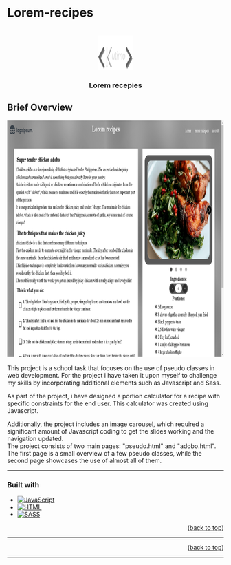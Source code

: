 # Lorem-recipes

<a name="readme-top"></a>

<br />
<div align="center">
  <a href="https://github.com/Kutimo/Lorem-recipes">
    <img src="./logo.png" alt="Logo" width="80" height="80">
  </a>
<h3 align="center">Lorem recepies</h3>
</div>

## Brief Overview

<img src="./screenshot.png" alt="project image" width="auto" height="550">

<p>This project is a school task that focuses on the use of pseudo classes in web development. For the project i have taken it upon myself to challenge my skills by incorporating additional elements such as Javascript and Sass.

As part of the project, i have  designed a portion calculator for a recipe with specific constraints for the end user. This calculator was created using Javascript.

Additionally, the project includes an image carousel, which required a significant amount of Javascript coding to get the slides working and the navigation updated.
<br>
The project consists of two main pages: "pseudo.html" and "adobo.html". The first page is a small overview of a few pseudo classes, while the second page showcases the use of almost all of them.</p>
  <hr>

### Built with

- [![JavaScript][javascript-shield]][js-url]
- [![HTML][html-shield]][html-url]
- [![SASS][sass-shield]][sass-url]

<p align="right">(<a href="#readme-top">back to top</a>)</p>

<hr>

<p align="right">(<a href="#readme-top">back to top</a>)</p>  
<hr>

[javascript-shield]: https://img.shields.io/badge/JavaScript-F0DB4F?style=for-the-badge&logo=JavaScript&logoColor=black
[js-url]: https://www.ecma-international.org/publications-and-standards/standards/ecma-262/
[html-shield]: https://img.shields.io/badge/HTML-e34c26?style=for-the-badge&logo=HTML5&logoColor=white
[html-url]: https://html.spec.whatwg.org/multipage/
[sass-shield]: https://img.shields.io/badge/SASS-bf4080?style=for-the-badge&logo=SASS&logoColor=white
[sass-url]: https://sass-lang.com/
